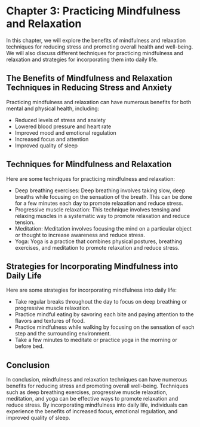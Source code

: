 Chapter 3: Practicing Mindfulness and Relaxation
================================================

In this chapter, we will explore the benefits of mindfulness and relaxation techniques for reducing stress and promoting overall health and well-being. We will also discuss different techniques for practicing mindfulness and relaxation and strategies for incorporating them into daily life.

The Benefits of Mindfulness and Relaxation Techniques in Reducing Stress and Anxiety
------------------------------------------------------------------------------------

Practicing mindfulness and relaxation can have numerous benefits for both mental and physical health, including:

* Reduced levels of stress and anxiety
* Lowered blood pressure and heart rate
* Improved mood and emotional regulation
* Increased focus and attention
* Improved quality of sleep

Techniques for Mindfulness and Relaxation
-----------------------------------------

Here are some techniques for practicing mindfulness and relaxation:

* Deep breathing exercises: Deep breathing involves taking slow, deep breaths while focusing on the sensation of the breath. This can be done for a few minutes each day to promote relaxation and reduce stress.
* Progressive muscle relaxation: This technique involves tensing and relaxing muscles in a systematic way to promote relaxation and reduce tension.
* Meditation: Meditation involves focusing the mind on a particular object or thought to increase awareness and reduce stress.
* Yoga: Yoga is a practice that combines physical postures, breathing exercises, and meditation to promote relaxation and reduce stress.

Strategies for Incorporating Mindfulness into Daily Life
--------------------------------------------------------

Here are some strategies for incorporating mindfulness into daily life:

* Take regular breaks throughout the day to focus on deep breathing or progressive muscle relaxation.
* Practice mindful eating by savoring each bite and paying attention to the flavors and textures of food.
* Practice mindfulness while walking by focusing on the sensation of each step and the surrounding environment.
* Take a few minutes to meditate or practice yoga in the morning or before bed.

Conclusion
----------

In conclusion, mindfulness and relaxation techniques can have numerous benefits for reducing stress and promoting overall well-being. Techniques such as deep breathing exercises, progressive muscle relaxation, meditation, and yoga can be effective ways to promote relaxation and reduce stress. By incorporating mindfulness into daily life, individuals can experience the benefits of increased focus, emotional regulation, and improved quality of sleep.

